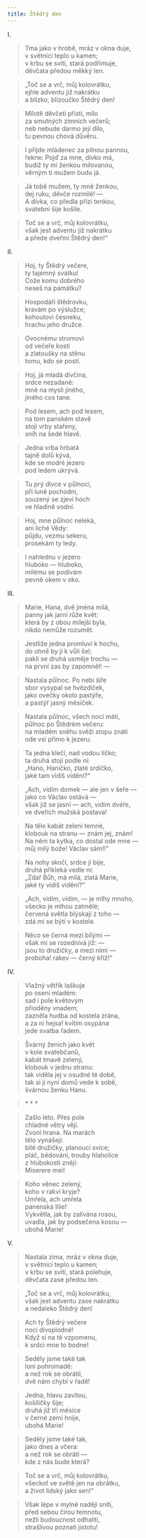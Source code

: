```yaml
---
title: Štědrý den
---
```


I.

> Tma jako v hrobě, mráz v okna duje,  
> v světnici teplo u kamen;  
> v krbu se svítí, stará podřimuje,  
> děvčata předou měkký len.

> „Toč se a vrč, můj kolovrátku,  
> ejhle adventu již nakrátku  
> a blízko, blizoučko Štědrý den!

> Mílotě děvčeti přísti, mílo  
> za smutných zimních večerů;  
> neb nebude darmo její dílo,  
> tu pevnou chová důvěru.

> I přijde mládenec za pilnou pannou,  
> řekne: Pojď za mne, dívko má,  
> budiž ty mi ženkou milovanou,  
> věrným ti mužem budu já.

> Já tobě mužem, ty mně ženkou,  
> dej ruku, děvče rozmilé! —  
> A dívka, co předla přízi tenkou,  
> svatební šije košile.

> Toč se a vrč, můj kolovrátku,  
> však jest adventu již nakrátku  
> a přede dveřmi Štědrý den!“

II.

> Hoj, ty Štědrý večere,  
> ty tajemný svátku!  
> Cože komu dobrého  
> neseš na památku?

> Hospodáři štědrovku,  
> kravám po výslužce;  
> kohoutovi česneku,  
> hrachu jeho družce.

> Ovocnému stromoví  
> od večeře kosti  
> a zlatoušky na stěnu  
> tomu, kdo se postí.

> Hoj, já mladá dívčina,  
> srdce nezadané:  
> mně na mysli jiného,  
> jiného cos tane.

> Pod lesem, ach pod lesem,  
> na tom panském stavě  
> stojí vrby stařeny,  
> sníh na šedé hlavě.

> Jedna vrba hrbatá  
> tajně dolů kývá,  
> kde se modré jezero  
> pod ledem ukrývá.

> Tu prý dívce v půlnoci,  
> při luně pochodni,  
> souzený se zjeví hoch  
> ve hladině vodní.

> Hoj, mne půlnoc neleká,  
> ani liché Vědy:  
> půjdu, vezmu sekeru,  
> prosekám ty ledy.

> I nahlednu v jezero  
> hluboko — hluboko,  
> milému se podívám  
> pevně okem v oko.

III.

> Marie, Hana, dvě jména milá,  
> panny jak jarní růže květ:  
> která by z obou milejší byla,  
> nikdo nemůže rozumět.

> Jestliže jedna promluví k hochu,  
> do ohně by jí k vůli šel;  
> pakli se druhá usměje trochu —  
> na první zas by zapomněl! —

> Nastala půlnoc. Po nebi šíře  
> sbor vysypal se hvězdiček,  
> jako ovečky okolo pastýře,  
> a pastýř jasný měsíček.

> Nastala půlnoc, všech nocí máti,  
> půlnoc po Štědrém večeru:  
> na mladém sněhu svěží stopu znáti  
> ode vsi přímo k jezeru.

> Ta jedna klečí, nad vodou líčko;  
> ta druhá stojí podle ní:  
> „Hano, Haničko, zlaté srdíčko,  
> jaké tam vidíš vidění?“

> „Ach, vidím domek — ale jen v šeře —  
> jako co Václav ostává —  
> však již se jasní — ach, vidím dvéře,  
> ve dveřích mužská postava!

> Na těle kabát zeleni temné,  
> klobouk na stranu — znám jej, znám!  
> Na něm ta kytka, co dostal ode mne —  
> můj milý bože! Václav sám!!“

> Na nohy skočí, srdce jí bije,  
> druhá přikleká vedle ní:  
> „Zdař Bůh, má milá, zlatá Marie,  
> jaké ty vidíš vidění?“

> „Ach, vidím, vidím, — je mlhy mnoho,  
> všecko je mlhou zatmělé;  
> červená světla blýskají z toho —  
> zdá mi se býti v kostele.

> Něco se černá mezi bílými —  
> však mi se rozednívá již: —  
> jsou to družičky, a mezi nimi —  
> proboha! rakev — černý kříž!“

IV.

> Vlažný větřík laškuje  
> po osení mladém:  
> sad i pole květovým  
> přioděny vnadem;  
> zazněla hudba od kostela zrána,  
> a za ní hejsa! kvítím osypána  
> jede svatba řadem.

> Švárný ženich jako květ  
> v kole svatebčanů,  
> kabát tmavě zelený,  
> klobouk v jednu stranu:  
> tak viděla jej v osudné té době,  
> tak si ji nyní domů vede k sobě,  
> švárnou ženku Hanu.

> \* \* \*

> Zašlo léto. Přes pole  
> chladné větry vějí.  
> Zvoní hrana. Na marách  
> tělo vynášejí:  
> bílé družičky, planoucí svíce;  
> pláč, bědování, trouby hlaholíce  
> z hlubokosti znějí:  
> Miserere mei!

> Koho věnec zelený,  
> koho v rakvi kryje?  
> Umřela, ach umřela  
> panenská lilie!  
> Vykvětla, jak by zalívána rosou,  
> uvadla, jak by podsečena kosou —  
> ubohá Marie!

V.

> Nastala zima, mráz v okna duje,  
> v světnici teplo u kamen;  
> v krbu se svítí, stará polehuje,  
> děvčata zase předou len.

> „Toč se a vrč, můj kolovrátku,  
> však jest adventu zase nakrátku  
> a nedaleko Štědrý den!

> Ach ty Štědrý večere  
> noci divoplodné!  
> Když si na tě vzpomenu,  
> k srdci mne to bodne!

> Seděly jsme také tak  
> loni pohromadě:  
> a než rok se obrátil,  
> dvě nám chybí v řadě!

> Jedna, hlavu zavitou,  
> košiličky šije;  
> druhá již tři měsíce  
> v černé zemi hnije,  
> ubohá Marie!

> Seděly jsme také tak,  
> jako dnes a včera:  
> a než rok se obrátí —  
> kde z nás bude která?

> Toč se a vrč, můj kolovrátku,  
> všeckoť ve světě jen na obrátku,  
> a život lidský jako sen!“

> Však lépe v mylné naději sníti,  
> před sebou čirou temnotu,  
> nežli budoucnost odhaliti,  
> strašlivou poznati jistotu!
